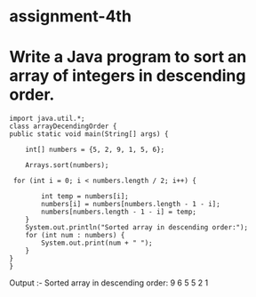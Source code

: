 # assignment-4th
 # Write a Java program to sort an array of integers in descending order.




    import java.util.*;
    class arrayDecendingOrder {
    public static void main(String[] args) {

        int[] numbers = {5, 2, 9, 1, 5, 6};
       
        Arrays.sort(numbers);
   
     for (int i = 0; i < numbers.length / 2; i++) {
         
            int temp = numbers[i];
            numbers[i] = numbers[numbers.length - 1 - i];
            numbers[numbers.length - 1 - i] = temp;
        }
        System.out.println("Sorted array in descending order:");
        for (int num : numbers) {
            System.out.print(num + " ");
        }
    }
    }



Output :- Sorted array in descending order:
9 6 5 5 2 1 
